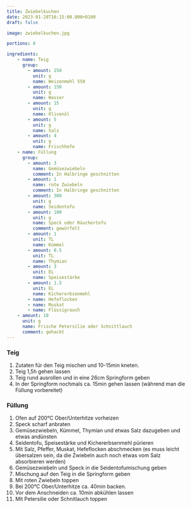 ```yaml
---
title: Zwiebelkuchen
date: 2023-01-28T16:15:00.000+0100
draft: false

image: zwiebelkuchen.jpg

portions: 8

ingredients:
    - name: Teig
      group:
        - amount: 250
          unit: g
          name: Weizenmehl 550
        - amount: 150
          unit: g
          name: Wasser
        - amount: 15
          unit: g
          name: Olivenöl
        - amount: 5
          unit: g
          name: Salz
        - amount: 4
          unit: g
          name: Frischhefe
    - name: Füllung
      group:
        - amount: 3
          name: Gemüsezwiebeln
          comment: In Halbringe geschnitten
        - amount: 1
          name: rote Zwiebeln
          comment: In Halbringe geschnitten
        - amount: 300
          unit: g
          name: Seidentofu
        - amount: 100
          unit: g
          name: Speck oder Räuchertofu
          comment: gewürfelt
        - amount: 1
          unit: TL
          name: Kümmel
        - amount: 0.5
          unit: TL
          name: Thymian
        - amount: 3
          unit: EL
          name: Speisestärke
        - amount: 1.5
          unit: EL
          name: Kichererbsenmehl
        - name: Hefeflocken
        - name: Muskat
        - name: Flüssigrauch
    - amount: 10
      unit: g
      name: Frische Petersilie oder Schnittlauch
      comment: gehackt
---
```


### Teig

1. Zutaten für den Teig mischen und 10-15min kneten.
2. Teig 1,5h gehen lassen
3. Teig rund ausrollen und in eine 26cm Springform geben
4. In der Springform nochmals ca. 15min gehen lassen (während man die Füllung vorbereitet)

### Füllung

1. Ofen auf 200°C Ober/Unterhitze vorheizen
2. Speck scharf anbraten
3. Gemüsezwiebeln, Kümmel, Thymian und etwas Salz dazugeben und etwas andünsten
4. Seidentofu, Speisestärke und Kichererbsenmehl pürieren
5. Mit Salz, Pfeffer, Muskat, Hefeflocken abschmecken (es muss leicht übersalzen sein, da die Zwiebeln auch noch etwas vom Salz absorbieren werden)
6. Gemüsezwiebeln und Speck in die Seidentofumischung geben
7. Mischung auf den Teig in die Springform geben
8. Mit roten Zwiebeln toppen
9. Bei 200°C Ober/Unterhitze ca. 40min backen.
10. Vor dem Anschneiden ca. 10min abkühlen lassen
11. Mit Petersilie oder Schnitlauch toppen